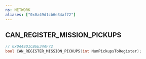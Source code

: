 ```yaml
---
ns: NETWORK
aliases: ["0x0a49d1cb6e34af72"]
---
```

## CAN_REGISTER_MISSION_PICKUPS

```c
// 0x0A49D1CB6E34AF72
bool CAN_REGISTER_MISSION_PICKUPS(int NumPickupsToRegister);
```
